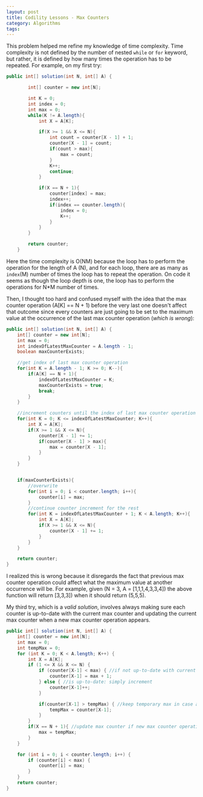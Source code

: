 ```yaml
---
layout: post
title: Codility Lessons - Max Counters
category: Algorithms
tags:
---
```


This problem helped me refine my knowledge of time complexity. Time complexity is not defined by the number of nested `while` or `for` keyword, but rather, it is defined by how many times the operation has to be repeated. For example, on my first try:
```java
public int[] solution(int N, int[] A) {

        int[] counter = new int[N];

        int K = 0;
        int index = 0;
        int max = 0;
        while(K != A.length){
            int X = A[K];

            if(X >= 1 && X <= N){
                int count = counter[X - 1] + 1;
                counter[X - 1] = count;
                if(count > max){
                    max = count;
                }
                K++;
                continue;
            }

            if(X == N + 1){
                counter[index] = max;
                index++;
                if(index == counter.length){
                    index = 0;
                    K++;
                }
            }
        }

        return counter;
    }
```
Here the time complexity is O(NM) because the loop has to perform the operation for the length of A (N), and for each loop, there are as many as `index`(M) number of times the loop has to repeat the operation. On code it seems as though the loop depth is one, the loop has to perform the operations for N*M number of times.

Then, I thought too hard and confused myself with the idea that the max counter operation (A[K] == N + 1) before the very last one doesn't affect that outcome since every counters are just going to be set to the maximum value at the occurrence of the last max counter operation (*which is wrong*):

```java
public int[] solution(int N, int[] A) {
    int[] counter = new int[N];
    int max = 0;
    int indexOfLatestMaxCounter = A.length - 1;
    boolean maxCounterExists;

    //get index of last max counter operation
    for(int K = A.length - 1; K >= 0; K--){
        if(A[K] == N + 1){
            indexOfLatestMaxCounter = K;
            maxCounterExists = true;
            break;
        }
    }

    //increment counters until the index of last max counter operation
    for(int K = 0; K <= indexOfLatestMaxCounter; K++){
        int X = A[K];
        if(X >= 1 && X <= N){
            counter[X - 1] += 1;
            if(counter[X - 1] > max){
                max = counter[X - 1];
            }
        }
    }


    if(maxCounterExists){
        //overwrite
        for(int i = 0; i < counter.length; i++){
            counter[i] = max;
        }
        //continue counter increment for the rest
        for(int K = indexOfLatestMaxCounter + 1; K < A.length; K++){
            int X = A[K];
            if(X >= 1 && X <= N){
                counter[X - 1] += 1;
            }
        }
    }

    return counter;
}
```
I realized this is wrong because it disregards the fact that previous max counter operation could affect what the maximum value at another occurrence will be. For example, given (N = 3, A = [1,1,1,4,3,3,4]) the above function will return [3,3,3]) when it should return (5,5,5).

My third try, which is a *valid solution*, involves always making sure each counter is up-to-date with the current max counter and updating the current max counter when a new max counter operation appears.
```java
public int[] solution(int N, int[] A) {
    int[] counter = new int[N];        
    int max = 0;
    int tempMax = 0;
    for (int K = 0; K < A.length; K++) {
        int X = A[K];
        if (1 <= X && X <= N) {
            if (counter[X-1] < max) { //if not up-to-date with current max
                counter[X-1] = max + 1;
            } else { //is up-to-date: simply increment
                counter[X-1]++;
            }

            if(counter[X-1] > tempMax) { //keep temporary max in case another max counter operation appears
                tempMax = counter[X-1];
            }  
        }
        if(X == N + 1){ //update max counter if new max counter operation appears
            max = tempMax;    
        }
    }

    for (int i = 0; i < counter.length; i++) {
        if (counter[i] < max) {
            counter[i] = max;
        }
    }
    return counter;
}
```
